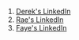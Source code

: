 1. [Derek's LinkedIn](https://www.linkedin.com/in/derekyeh/)
1. [Rae's LinkedIn](https://www.linkedin.com/in/rae-gebhart-681449254/)
1. [Faye's LinkedIn](https://www.linkedin.com/in/faye-rosensehin-8ba421242/)